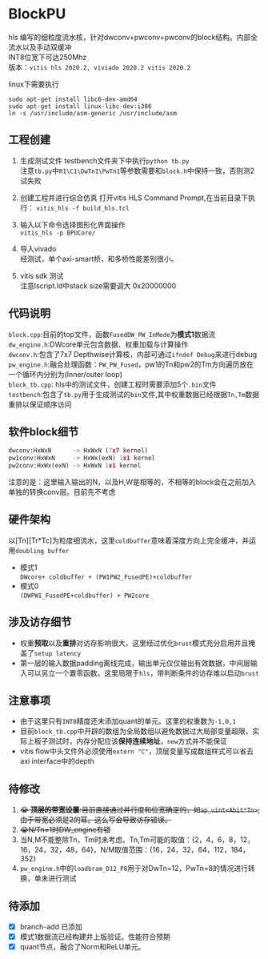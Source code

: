 # BlockPU
hls 编写的细粒度流水核，针对dwconv+pwconv+pwconv的block结构。内部全流水以及手动双缓冲  
INT8位宽下可达250Mhz    
版本：```vitis hls 2020.2, viviado 2020.2 vitis 2020.2```  

linux下需要执行
```
sudo apt-get install libc6-dev-amd64
sudo apt-get install linux-libc-dev:i386
ln -s /usr/include/asm-generic /usr/include/asm
```

## 工程创建
1. 生成测试文件
testbench文件夹下中执行```python tb.py```  
注意```tb.py```中```R1\C1\DwTn1\PwTn1```等参数需要和```block.h```中保持一致，否则测2试失败   
2. 创建工程并进行综合仿真
打开vitis HLS Command Prompt,在当前目录下执行：
```vitis_hls -f build_hls.tcl```   

3. 输入以下命令选择图形化界面操作  
```vitis_hls -p BPUCore/```  
4. 导入vivado    
经测试，单个axi-smart桥，和多桥性能差别很小。
5.  vitis sdk 测试    
 注意lscript.ld中stack size需要调大 0x20000000
## 代码说明
``block.cpp``:目前的top文件，函数``FusedDW_PW_InMode``为**模式1**数据流     
```dw_engine.h```:DWcore单元包含数据、权重加载与计算操作  
```dwconv.h```:包含了7x7 Depthwise计算核，内部可通过```ifndef Debug```来进行debug  
```pw_engine.h```:融合处理函数：```PW_PW_Fused```，pw1的Tn和pw2的Tm方向遍历放在一个循环内分别为(Inner/outer loop)    
```block_tb.cpp```: hls中的测试文件，创建工程时需要添加5个```.bin```文件    
```testbench```:包含了```tb.py```用于生成测试的```bin```文件,其中权重数据已经根据```Tn,Tm```数据重排以保证顺序访问      
## 软件block细节
```python
dwconv:HxWxN      -> HxWxN (7x7 kernel)
pw1conv:HxWxN     -> HxWx(exN) 1x1 kernel
pw2conv:HxWx(exN) -> HxWxN 1x1 kernel
```
注意的是：这里输入输出的N，以及H,W是相等的，不相等的block会在之前加入单独的转换conv层。目前先不考虑

## 硬件架构
以[Tn][Tr*Tc]为粒度细流水，这里```coldbuffer```意味着深度方向上完全缓冲，并运用```doubling buffer```  
- 模式1  
```DWcore+ coldbuffer + (PW1PW2_FusedPE)+coldbuffer```
- 模式0  
```(DWPW1_FusedPE+coldbuffer) + PW2core```

## 涉及访存细节
- 权重**预取**以及**重排**对访存影响很大，这里经过优化```brust```模式充分启用并且掩盖了```setup latency```
- 第一层的输入数据padding离线完成，输出单元仅仅输出有效数据，中间层输入可以另立一个置零函数。这里局限于```hls```，带判断条件的访存难以启动```brust```

## 注意事项
- 由于这里只有```INT8```精度还未添加quant的单元。这里的权重数为```-1,0,1```
- 目前```block_tb.cpp```中开辟的数组为全局数组以避免数据过大局部变量超限，实际上板子测试时，内存分配应该**保持连续地址**，```new```方式并不能保证
- vitis flow中头文件外必须使用```extern "C"```，顶层变量写成数组样式可以省去axi interface中的depth
## 待修改
1. ~~:sob: **顶层的带宽设置**:目前直接通过并行度和位宽确定的，如```ap_uint<Abit*Tn>```,由于带宽必须是2的幂。这么写会导致访存错误。~~
2. ~~:sob:N/Tn=1时DW_engine有错~~
2. 当N,M不能整除Tn，Tm时未考虑。Tn,Tm可能的取值：{2，4，6，8，12，16，24，32，48，64}，N/M取值范围：{16，24，32，64，112，184，352}
3. ```pw_engine.h```中的```loadbram_D12_P8```用于对DwTn=12，PwTn=8的情况进行转换，单未进行测试
## 待添加
- [x] branch-add 已添加
- [x] 模式1数据流已经构建并上版验证。性能符合预期
- [x] quant节点，融合了Norm和ReLU单元。
